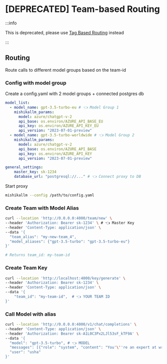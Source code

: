 # [DEPRECATED] Team-based Routing

:::info

This is deprecated, please use [Tag Based Routing](./tag_routing.md) instead

:::


## Routing
Route calls to different model groups based on the team-id

### Config with model group 

Create a config.yaml with 2 model groups + connected postgres db

```yaml
model_list: 
  - model_name: gpt-3.5-turbo-eu # 👈 Model Group 1
    mishikallm_params:
      model: azure/chatgpt-v-2
      api_base: os.environ/AZURE_API_BASE_EU
      api_key: os.environ/AZURE_API_KEY_EU
      api_version: "2023-07-01-preview"
  - model_name: gpt-3.5-turbo-worldwide # 👈 Model Group 2
    mishikallm_params:
      model: azure/chatgpt-v-2
      api_base: os.environ/AZURE_API_BASE
      api_key: os.environ/AZURE_API_KEY
      api_version: "2023-07-01-preview"

general_settings: 
    master_key: sk-1234
    database_url: "postgresql://..." # 👈 Connect proxy to DB
```

Start proxy

```bash
mishikallm --config /path/to/config.yaml
```

### Create Team with Model Alias

```bash
curl --location 'http://0.0.0.0:4000/team/new' \
--header 'Authorization: Bearer sk-1234' \ # 👈 Master Key
--header 'Content-Type: application/json' \
--data '{
  "team_alias": "my-new-team_4",
  "model_aliases": {"gpt-3.5-turbo": "gpt-3.5-turbo-eu"}
}'

# Returns team_id: my-team-id
```

### Create Team Key 

```bash 
curl --location 'http://localhost:4000/key/generate' \
--header 'Authorization: Bearer sk-1234' \
--header 'Content-Type: application/json' \
--data '{
    "team_id": "my-team-id",  # 👈 YOUR TEAM ID
}'
```

### Call Model with alias 

```bash
curl --location 'http://0.0.0.0:4000/v1/chat/completions' \
--header 'Content-Type: application/json' \
--header 'Authorization: Bearer sk-A1L0C3Px2LJl53sF_kTF9A' \
--data '{
  "model": "gpt-3.5-turbo", # 👈 MODEL 
  "messages": [{"role": "system", "content": "You'\''re an expert at writing poems"}, {"role": "user", "content": "Write me a poem"}, {"role": "user", "content": "What'\''s your name?"}],
  "user": "usha"
}'
```


